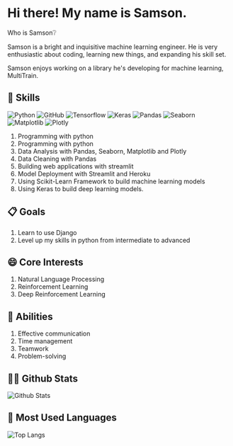 # Hi there! My name is Samson.
Who is Samson❔

Samson is a bright and inquisitive machine learning engineer.
He is very enthusiastic about coding, learning new things, and expanding his skill set.

Samson enjoys working on a library he's developing for machine learning, MultiTrain.

## 🎉 Skills
![Python](https://img.shields.io/badge/-Python-lightgrey?style=plastic&logo=Python) 
![GitHub](https://img.shields.io/badge/-GitHub-lightgrey?style=plastic&logo=github)
![Tensorflow](https://img.shields.io/badge/-Tensorflow-lightgrey?style=plastic&logo=tensorflow)
![Keras](https://img.shields.io/badge/-Keras-lightgrey?style=plastic&logo=Keras)
![Pandas](https://img.shields.io/badge/-Pandas-lightgrey?style=plastic&logo=pandas) 
![Seaborn](https://img.shields.io/badge/-Seaborn-lightgrey?style=plastic&logo=seaborn)
![Matplotlib](https://img.shields.io/badge/-Matplotlib-lightgrey?style=plastic&logo=matplotlib)
![Plotly](https://img.shields.io/badge/-Plotly-lightgrey?style=plastic&logo=plotly)
1. Programming with python
1. Programming with python
2. Data Analysis with Pandas, Seaborn, Matplotlib and Plotly
3. Data Cleaning with Pandas
4. Building web applications with streamlit
5. Model Deployment with Streamlit and Heroku
6. Using Scikit-Learn Framework to build machine learning models
7. Using Keras to build deep learning models.

## 📋 Goals
1. Learn to use Django
2. Level up my skills in python from intermediate to advanced

## 😄 Core Interests
1. Natural Language Processing
2. Reinforcement Learning
3. Deep Reinforcement Learning

## 💪 Abilities
1. Effective communication 
2. Time management 
3. Teamwork 
4. Problem-solving

## 👨‍💻 Github Stats
![Github Stats](https://github-readme-stats.vercel.app/api?username=LOVE-DOCTOR&count_private=true&show_icons=true&include_all_commits=true)

## 📖 Most Used Languages
![Top Langs](https://github-readme-stats.vercel.app/api/top-langs/?username=LOVE-DOCTOR&hide=TeX&layout=compact)
